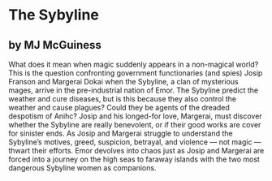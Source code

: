 # The Sybyline

## by MJ McGuiness

What does it mean when magic suddenly appears in a non-magical
world? This is the question confronting government functionaries
(and spies) Josip Franson and Margerai Dokai when the Sybyline,
a clan of mysterious mages, arrive in the pre-industrial nation
of Emor. The Sybyline predict the weather and cure diseases, but
is this because they also control the weather and cause plagues?
Could they be agents of the dreaded despotism of Anihc? Josip
and his longed-for love, Margerai, must discover whether the
Sybyline are really benevolent, or if their good works are cover
for sinister ends. As Josip and Margerai struggle to understand
the Sybyline’s motives, greed, suspicion, betrayal, and violence
— not magic — thwart their efforts. Emor devolves into chaos
just as Josip and Margerai are forced into a journey on the high
seas to faraway islands with the two most dangerous Sybyline
women as companions.
